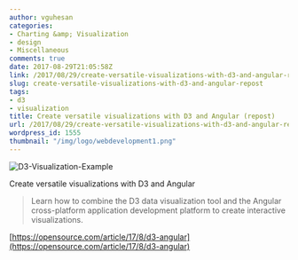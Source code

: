```yaml
---
author: vguhesan
categories:
- Charting &amp; Visualization
- design
- Miscellaneous
comments: true
date: 2017-08-29T21:05:58Z
link: /2017/08/29/create-versatile-visualizations-with-d3-and-angular-repost/
slug: create-versatile-visualizations-with-d3-and-angular-repost
tags:
- d3
- visualization
title: Create versatile visualizations with D3 and Angular (repost) 
url: /2017/08/29/create-versatile-visualizations-with-d3-and-angular-repost/
wordpress_id: 1555
thumbnail: "/img/logo/webdevelopment1.png"
---
```


![D3-Visualization-Example](/img/2017/08/d3-visualization-example.jpg)

Create versatile visualizations with D3 and Angular


<blockquote>Learn how to combine the D3 data visualization tool and the Angular cross-platform application development platform to create interactive visualizations.</blockquote>


[https://opensource.com/article/17/8/d3-angular](https://opensource.com/article/17/8/d3-angular)
